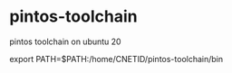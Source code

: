 # pintos-toolchain
pintos toolchain on ubuntu 20

export PATH=$PATH:/home/CNETID/pintos-toolchain/bin

